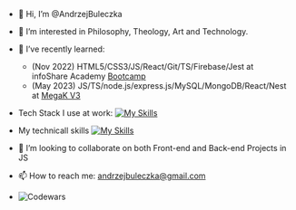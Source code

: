 - 👋 Hi, I’m @AndrzejBuleczka
- 👀 I’m interested in Philosophy, Theology, Art and Technology.
- 🌱 I’ve recently learned:
    - (Nov 2022) HTML5/CSS3/JS/React/Git/TS/Firebase/Jest at infoShare Academy [Bootcamp](https://infoshareacademy.com/kurs/bootcamp-frontend/)
    - (May 2023) JS/TS/node.js/express.js/MySQL/MongoDB/React/Nest at [MegaK V3](https://www.megak.pl/)

- Tech Stack I use at work: [![My Skills](https://skills.thijs.gg/icons?i=js,html,css,react,ts,git,gatsby,tailwind,node,express,cypress)](https://skills.thijs.gg) 
- My technicall skills [![My Skills](https://skills.thijs.gg/icons?i=js,html,css,react,ts,git,firebase,gatsby,tailwind,cypress,node,express)](https://skills.thijs.gg)
- 💞️ I’m looking to collaborate on both Front-end and Back-end Projects in JS
- 📫 How to reach me: andrzejbuleczka@gmail.com
- ![Codewars](https://www.codewars.com/users/AndrzejBuleczka/badges/small)

<!---
AndrzejBuleczka/AndrzejBuleczka is a ✨ special ✨ repository because its `README.md` (this file) appears on your GitHub profile.
You can click the Preview link to take a look at your changes.
--->
